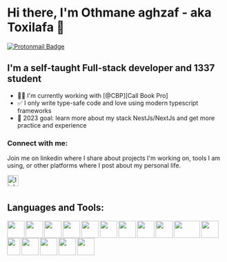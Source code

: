 # Hi there, I'm Othmane aghzaf - aka Toxilafa 👋

[![Protonmail Badge](https://img.shields.io/badge/ProtonMail-8B89CC?style=for-the-badge&logo=protonmail&logoColor=white)](mailto:othmane.aghzaf@gmail.com)

## I'm a self-taught Full-stack developer and 1337 student

- 👨‍💻 I'm currently working with [@CBP][Call Book Pro]
- ✅ I only write type-safe code and love using modern typescript frameworks
- 🥅 2023 goal: learn more about my stack NestJs/NextJs and get more practice and experience

### Connect with me:

Join me on linkedin where I share about projects I'm working on, tools I am using, or other platforms where I post about my personal life.

[<img align="left" width="26px"
alt="linkedin" src="https://img.icons8.com/ios-filled/50/000000/linkedin.png"/>][linkedin]
<br />
<br />

<h2>Languages and Tools:</h2>

[<img width="40px" align="left" src="https://cdn.jsdelivr.net/gh/devicons/devicon/icons/typescript/typescript-original.svg" />][typescript]

[<img width="40px" align="left" src="https://cdn.jsdelivr.net/gh/devicons/devicon/icons/javascript/javascript-original.svg" />][javascript]

[<img width="40px" align="left" src="https://cdn.jsdelivr.net/gh/devicons/devicon/icons/html5/html5-original-wordmark.svg" />][html]

[<img width="40px" align="left" src="https://cdn.jsdelivr.net/gh/devicons/devicon/icons/css3/css3-original-wordmark.svg" />][css]

[<img width="40px" align="left" src="https://cdn.jsdelivr.net/gh/devicons/devicon/icons/nodejs/nodejs-original-wordmark.svg" />][nodejs]

[<img width="40px" align="left" src="https://cdn.jsdelivr.net/gh/devicons/devicon/icons/react/react-original.svg" />][reactjs]

[<img width="40px" align="left" src="https://cdn.jsdelivr.net/gh/devicons/devicon/icons/nextjs/nextjs-original-wordmark.svg" />][nextjs]

[<img width="40px" align="left" src="https://cdn.jsdelivr.net/gh/devicons/devicon/icons/nestjs/nestjs-plain.svg" />][nestjs]

[<img width="40px" align="left" src="https://cdn.jsdelivr.net/gh/devicons/devicon/icons/graphql/graphql-plain.svg" />][graphql]

[<img width="60px" height="40px" align="left" src="https://cdn.worldvectorlogo.com/logos/prisma-2.svg" />][prisma]

[<img width="40px" align="left" src="https://raw.githubusercontent.com/tannerlinsley/react-query/master/docs/src/images/emblem-light.svg" />][react-query]

[<img width="30px" height="40px" align="left" src="https://cdn.jsdelivr.net/gh/devicons/devicon/icons/tailwindcss/tailwindcss-plain.svg" />][tailwind]

[<img width="40px" align="left" src="https://cdn.jsdelivr.net/gh/devicons/devicon/icons/express/express-original-wordmark.svg" />][expressjs]

[<img width="40px" align="left" src="https://cdn.jsdelivr.net/gh/devicons/devicon/icons/git/git-original.svg" />][git]

[<img width="40px" align="left" src="https://cdn.jsdelivr.net/gh/devicons/devicon/icons/docker/docker-original.svg" />][docker]

[<img width="40px" align="left" src="https://cdn.jsdelivr.net/gh/devicons/devicon/icons/c/c-original.svg" />][c]
<br />
<br />
<br />

<!--- TOOLS LINKS -->

[typescript]: https://www.typescriptlang.org/ "typescript"
[javascript]: https://www.javascript.com/ "javascript"
[html]: https://developer.mozilla.org/en-US/docs/Web/HTML "html"
[css]: https://developer.mozilla.org/en-US/docs/Web/CSS "css"
[nodejs]: https://nodejs.org/en/ "nodejs"
[reactjs]: https://reactjs.org/ "reactjs"
[nextjs]: https://nextjs.org/ "nextjs"
[nestjs]: https://nestjs.com/ "nestjs"
[graphql]: https://graphql.org/ "graphql"
[prisma]: https://www.prisma.io/ "prisma"
[react-query]: https://react-query.tanstack.com/ "react-query"
[tailwind]: https://tailwindcss.com/ "tailwind"
[expressjs]: https://expressjs.com/ "expressjs"
[git]: https://git-scm.com/ "git"
[docker]: https://www.docker.com/ "docker"
[c]: https://en.wikipedia.org/wiki/C_(programming_language)

<!--- PERSONAL LINKS -->

[linkedin]: https://www.linkedin.com/in/oaghzaf/

